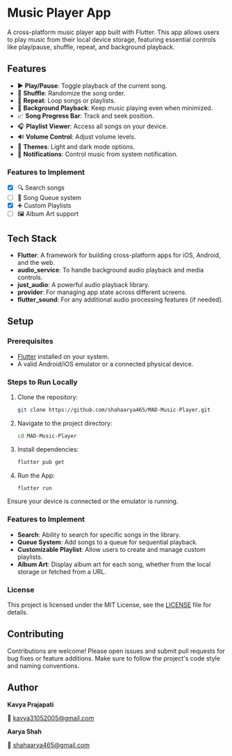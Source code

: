 # Music Player App

A cross-platform music player app built with Flutter. This app allows users to play music from their local device storage, featuring essential controls like play/pause, shuffle, repeat, and background playback.

## Features

- ▶️ **Play/Pause**: Toggle playback of the current song.
- 🔀 **Shuffle**: Randomize the song order.
- 🔁 **Repeat**: Loop songs or playlists.
- 🎵 **Background Playback**: Keep music playing even when minimized.
- 📈 **Song Progress Bar**: Track and seek position.
- 🎧 **Playlist Viewer**: Access all songs on your device.
- 🔊 **Volume Control**: Adjust volume levels.
- 🎨 **Themes**: Light and dark mode options.
- 🔔 **Notifications**: Control music from system notification.

### Features to Implement

- [x] 🔍 Search songs
- [ ] 📃 Song Queue system
- [x] ➕ Custom Playlists
- [ ] 🖼️ Album Art support

## Tech Stack

- **Flutter**: A framework for building cross-platform apps for iOS, Android, and the web.
- **audio_service**: To handle background audio playback and media controls.
- **just_audio**: A powerful audio playback library.
- **provider**: For managing app state across different screens.
- **flutter_sound**: For any additional audio processing features (if needed).

## Setup

### Prerequisites

- [Flutter](https://flutter.dev/docs/get-started/install) installed on your system.
- A valid Android/iOS emulator or a connected physical device.

### Steps to Run Locally

1. Clone the repository:

   ```bash
   git clone https://github.com/shahaarya465/MAD-Music-Player.git
   ```

2. Navigate to the project directory:

   ```bash
   cd MAD-Music-Player
   ```

3. Install dependencies:

   ```bash
   flutter pub get
   ```

4. Run the App:
   ```bash
   flutter run
   ```

Ensure your device is connected or the emulator is running.

### Features to Implement

- **Search**: Ability to search for specific songs in the library.
- **Queue System**: Add songs to a queue for sequential playback.
- **Customizable Playlist**: Allow users to create and manage custom playlists.
- **Album Art**: Display album art for each song, whether from the local storage or fetched from a URL.

### License

This project is licensed under the MIT License, see the [LICENSE](LICENSE) file for details.

## Contributing

Contributions are welcome! Please open issues and submit pull requests for bug fixes or feature additions. Make sure to follow the project's code style and naming conventions.

## Author

**Kavya Prajapati** 

📧 [kavya31052005@gmail.com](mailto:kavya31052005@gmail.com)

**Aarya Shah**

📧 [shahaarya465@gmail.com](mailto:shahaarya465@gmail.com)

